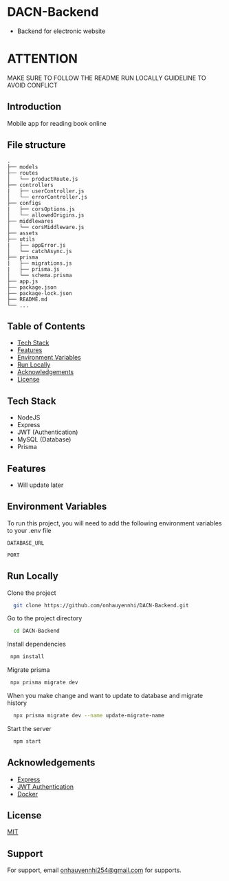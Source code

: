 # DACN-Backend

- Backend for electronic website

# ATTENTION

MAKE SURE TO FOLLOW THE README RUN LOCALLY GUIDELINE TO AVOID CONFLICT

## Introduction

Mobile app for reading book online

## File structure

```
.
├── models
├── routes
│   └── productRoute.js
├── controllers
|   ├── userController.js
│   └── errorController.js
├── configs
|   ├── corsOptions.js
│   └── allowedOrigins.js
├── middlewares
│   └── corsMiddleware.js
├── assets
├── utils
|   ├── appError.js
│   └── catchAsync.js
├── prisma
|   ├── migrations.js
|   ├── prisma.js
│   └── schema.prisma
├── app.js
├── package.json
├── package-lock.json
├── README.md
└── ...
```

## Table of Contents

- [Tech Stack](#techstack)
- [Features](#features)
- [Environment Variables](#environment-variables)
- [Run Locally](#run-)
- [Acknowledgements](#acknowledgements)
- [License](#license)

## Tech Stack

- NodeJS
- Express
- JWT (Authentication)
- MySQL (Database)
- Prisma

## Features

- Will update later

## Environment Variables

To run this project, you will need to add the following environment variables to your .env file

`DATABASE_URL`

`PORT`

## Run Locally

Clone the project

```bash
  git clone https://github.com/onhauyennhi/DACN-Backend.git
```

Go to the project directory

```bash
  cd DACN-Backend
```

Install dependencies

```bash
 npm install
```

Migrate prisma

```bash
 npx prisma migrate dev
```

When you make change and want to update to database and migrate history

```bash
  npx prisma migrate dev --name update-migrate-name
```

Start the server

```bash
  npm start
```

## Acknowledgements

- [Express](https://expressjs.com/)
- [JWT Authentication](https://fastapi.tiangolo.com/tutorial/security/oauth2-jwt/)
- [Docker](https://www.docker.com/)

## License

[MIT](https://choosealicense.com/licenses/mit/)

## Support

For support, email onhauyennhi254@gmail.com for supports.